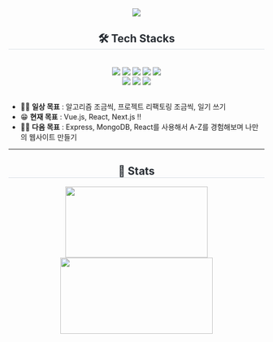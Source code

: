 <div align= "center">
    <img src="https://capsule-render.vercel.app/api?type=waving&color=579d39&height=240&text=2DC&animation=scaleIn&fontColor=0e443b&fontSize=70" />
    </div>
    <div align= "center">
    <h2 style="border-bottom: 1px solid #d8dee4; color: #282d33;"> 🛠️ Tech Stacks </h2> <br> 
    <div style="margin: 0 auto; text-align: center;" align= "center"> <img src="https://img.shields.io/badge/Javascript-F7DF1E?style=flat-square&logo=Javascript&logoColor=white">
          <img src="https://img.shields.io/badge/HTML5-E34F26?style=flat-square&logo=HTML5&logoColor=white">
          <img src="https://img.shields.io/badge/CSS3-1572B6?style=flat-square&logo=CSS3&logoColor=white">
          <img src="https://img.shields.io/badge/React-61DAFB?style=flat-square&logo=React&logoColor=white">
          <img src="https://img.shields.io/badge/Vue.js-4FC08D?style=flat-square&logo=Vue.js&logoColor=white">
          <br/><img src="https://img.shields.io/badge/Node.js-339933?style=flat-square&logo=Node.js&logoColor=white">
          <img src="https://img.shields.io/badge/MongoDB-47A248?style=flat-square&logo=MongoDB&logoColor=white">
          <img src="https://img.shields.io/badge/Git-F05032?style=flat-square&logo=Git&logoColor=white">
    </div>
</div>
    
##
- 🐱‍👤 **일상 목표** : 알고리즘 조금씩, 프로젝트 리팩토링 조금씩, 일기 쓰기
- 😁 **현재 목표** : Vue.js, React, Next.js !! 
- 🐱‍🏍 **다음 목표** : Express, MongoDB, React를 사용해서 A-Z를 경험해보며 나만의 웹사이트 만들기
---


<div align= "center">
    <h2 style="border-bottom: 1px solid #d8dee4; color: #282d33;"> 🏅 Stats </h2> 
    <div align= "center">
    <img src="https://mazassumnida.wtf/api/v2/generate_badge?boj=kkts9308" width="280" height="140"/>
    <img src="https://github-readme-stats.vercel.app/api/top-langs/?username=2duckchun&layout=compact&bg_color=180,000000,&title_color=000000&text_color=000000"  width="300" height="150"/>
    </div> 
</div>

<!-- [![Solved.ac Profile](http://mazassumnida.wtf/api/v2/generate_badge?boj=kkts9308)](https://solved.ac/kkts9308/) -->
    
